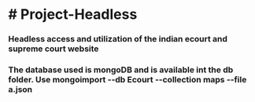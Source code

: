 <h1># Project-Headless</h1>
<h3>Headless access and utilization of the indian ecourt and supreme court website</h3>
<h3>The database used is mongoDB and is available int the db folder. Use mongoimport --db Ecourt --collection maps --file a.json</h3>

